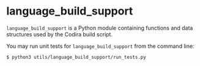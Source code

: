# language_build_support

`language_build_support` is a Python module containing functions and data
structures used by the Codira build script.

You may run unit tests for `language_build_support` from the command line:

```sh
$ python3 utils/language_build_support/run_tests.py
```
